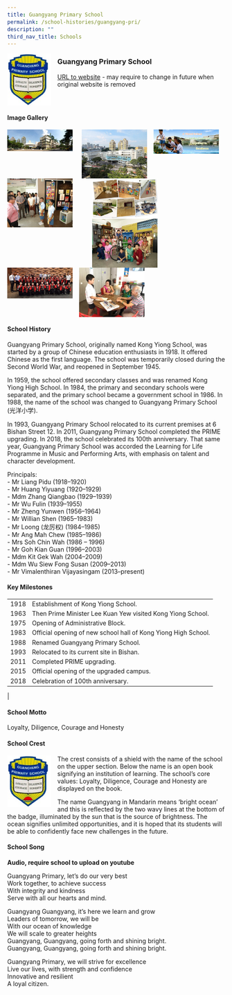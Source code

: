 ```yaml
---
title: Guangyang Primary School
permalink: /school-histories/guangyang-pri/
description: ""
third_nav_title: Schools
---
```

<img src="/images/guangyangpri1.png" style="width:20%;margin-right:15px;" align = "left">

### **Guangyang Primary School**
[URL to website](https://www.guangyangpri.moe.edu.sg/) - may require to change in future when original website is removed

<br clear="left">

#### **Image Gallery**

<p><a href="https://staging.d1yxymztqoj7qn.amplifyapp.com/images/guangyangpri2.jpg">  
<img src="/images/guangyangpri2.jpg" style="width:30%;margin-right:15px;" align = "left">
</a></p>

<p><a href="https://staging.d1yxymztqoj7qn.amplifyapp.com/images/guangyangpri4.jpg">  
<img src="/images/guangyangpri4.jpg" style="width:30%;margin-right:15px;" align = "right">
</a></p>

<p><a href="https://staging.d1yxymztqoj7qn.amplifyapp.com/images/guangyangpri3.jpg">  
<img src="/images/guangyangpri3.jpg" style="width:30%;margin-right:15px;" align = "right">
</a></p>

<p><a href="https://staging.d1yxymztqoj7qn.amplifyapp.com/images/guangyangpri5.jpg">  
<img src="/images/guangyangpri5.jpg" style="width:30%;margin-right:45px;" align = "left">
</a></p>

<p><a href="https://staging.d1yxymztqoj7qn.amplifyapp.com/images/guangyangpri6.jpg">  
<img src="/images/guangyangpri6.jpg" style="width:30%;margin-right:15px;" align = "left">
</a></p>

<p><a href="https://staging.d1yxymztqoj7qn.amplifyapp.com/images/guangyangpri7.jpg">  
<img src="/images/guangyangpri7.jpg" style="width:30%;margin-right:15px;" align = "left">
</a></p>

<p><a href="https://staging.d1yxymztqoj7qn.amplifyapp.com/images/guangyangpri8.jpg">  
<img src="/images/guangyangpri8.jpg" style="width:30%;margin-right:15px;" align = "left">
</a></p>

<p><a href="https://staging.d1yxymztqoj7qn.amplifyapp.com/images/greenwoodpri9.jpg">  
<img src="/images/greenwoodpri9.jpg" style="width:30%;margin-right:15px;" align = "left">
</a></p>

<br clear="left">

#### **School History**
Guangyang Primary School, originally named Kong Yiong School, was started by a group of Chinese education enthusiasts in 1918. It offered Chinese as the first language. The school was temporarily closed during the Second World War, and reopened in September 1945.

In 1959, the school offered secondary classes and was renamed Kong Yiong High School. In 1984, the primary and secondary schools were separated, and the primary school became a government school in 1986. In 1988, the name of the school was changed to Guangyang Primary School (光洋小学). 

In 1993, Guangyang Primary School relocated to its current premises at 6 Bishan Street 12. In 2011, Guangyang Primary School completed the PRIME upgrading. In 2018, the school celebrated its 100th anniversary. That same year, Guangyang Primary School was accorded the Learning for Life Programme in Music and Performing Arts, with emphasis on talent and character development.

Principals:<br>
\- Mr Liang Pidu (1918–1920)<br>
\- Mr Huang Yiyuang (1920–1929)<br>
\- Mdm Zhang Qiangbao (1929–1939)<br>
\- Mr Wu Fulin (1939–1955)<br>
\- Mr Zheng Yunwen (1956–1964)<br>
\- Mr Willian Shen (1965–1983)<br>
\- Mr Loong (龙厉权) (1984–1985)<br>
\- Mr Ang Mah Chew (1985–1986)<br>
\- Mrs Soh Chin Wah (1986 – 1996)<br>
\- Mr Goh Kian Guan (1996–2003)<br>
\- Mdm Kit Gek Wah (2004–2009)<br>
\- Mdm Wu Siew Fong Susan (2009–2013)<br>
\- Mr Vimalenthiran Vijayasingam (2013–present)

#### **Key Milestones**

|  |  |
|:---:|---|
| 1918 | Establishment of Kong Yiong School. |
| 1963 | Then Prime Minister Lee Kuan Yew visited Kong Yiong School. |
| 1975 | Opening of Administrative Block. |
| 1983 | Official opening of new school hall of Kong Yiong High School. |
| 1988 | Renamed Guangyang Primary School. |
| 1993 | Relocated to its current site in Bishan. |
| 2011 | Completed PRIME upgrading. |
| 2015 | Official opening of the upgraded campus. |
| 2018 | Celebration of 100th anniversary. |
|

#### **School Motto**
Loyalty, Diligence, Courage and Honesty

#### **School Crest**
<img src="/images/guangyangpri1.png" style="width:20%;margin-right:15px;" align = "left">

The crest consists of a shield with the name of the school on the upper section. Below the name is an open book signifying an institution of learning. The school’s core values: Loyalty, Diligence, Courage and Honesty are displayed on the book.

The name Guangyang in Mandarin means ‘bright ocean’ and this is reflected by the two wavy lines at the bottom of the badge, illuminated by the sun that is the source of brightness. The ocean signifies unlimited opportunities, and it is hoped that its students will be able to confidently face new challenges in the future.

#### **School Song**
**Audio, require school to upload on youtube**

Guangyang Primary, let’s do our very best<br>
Work together, to achieve success<br>
With integrity and kindness<br>
Serve with all our hearts and mind.

Guangyang Guangyang, it’s here we learn and grow<br>
Leaders of tomorrow, we will be<br>
With our ocean of knowledge<br>
We will scale to greater heights<br>
Guangyang, Guangyang, going forth and shining bright.<br>
Guangyang, Guangyang, going forth and shining bright.

Guangyang Primary, we will strive for excellence<br>
Live our lives, with strength and confidence<br>
Innovative and resilient<br>
A loyal citizen.